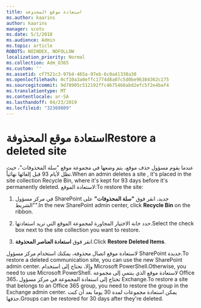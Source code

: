 ```yaml
---
title: استعادة موقع المحذوفة
ms.author: kaarins
author: kaarins
manager: scotv
ms.date: 5/1/2018
ms.audience: Admin
ms.topic: article
ROBOTS: NOINDEX, NOFOLLOW
localization_priority: Normal
ms.collection: Adm_O365
ms.custom: ''
ms.assetid: cf7521c3-97b4-465a-97eb-6c0a41338a30
ms.openlocfilehash: 0cf10a3a0effc1774d8a07c5d0be96384362c175
ms.sourcegitcommit: 9d78905c512192ffc4675468abd2efc5f2e4baf4
ms.translationtype: MT
ms.contentlocale: ar-SA
ms.lasthandoff: 04/23/2019
ms.locfileid: "32369809"
---
```

# <a name="restore-a-deleted-site"></a><span data-ttu-id="9387d-102">استعادة موقع المحذوفة</span><span class="sxs-lookup"><span data-stu-id="9387d-102">Restore a deleted site</span></span>

<span data-ttu-id="9387d-103">عندما يقوم مسؤول حذف موقع، يتم وضعها في مجموعة موقع "سلة المحذوفات"، حيث تظل لأيام 93 قبل إلغائها نهائياً.</span><span class="sxs-lookup"><span data-stu-id="9387d-103">When an admin deletes a site , it's placed in the site collection Recycle Bin, where it's kept for 93 days before it's permanently deleted.</span></span> <span data-ttu-id="9387d-104">لاستعادة الموقع:</span><span class="sxs-lookup"><span data-stu-id="9387d-104">To restore the site:</span></span>
  
1. <span data-ttu-id="9387d-105">في مركز مسؤول SharePoint جديد، انقر فوق **"سلة المحذوفات"** على "الشريط".</span><span class="sxs-lookup"><span data-stu-id="9387d-105">In the new SharePoint admin center, click **Recycle Bin** on the ribbon.</span></span> 
    
2. <span data-ttu-id="9387d-106">حدد خانة الاختيار المجاورة لمجموعة الموقع التي تريد استعادتها.</span><span class="sxs-lookup"><span data-stu-id="9387d-106">Select the check box next to the site collection you want to restore.</span></span>
    
3. <span data-ttu-id="9387d-107">انقر فوق **استعادة العناصر المحذوفة**.</span><span class="sxs-lookup"><span data-stu-id="9387d-107">Click **Restore Deleted Items**.</span></span>
    
<span data-ttu-id="9387d-108">لاستعادة موقع اتصال محذوفة، يمكنك استخدام مركز مسؤول SharePoint جديدة.</span><span class="sxs-lookup"><span data-stu-id="9387d-108">To restore a deleted communication site, you can use the new SharePoint admin center.</span></span> <span data-ttu-id="9387d-109">وإلا، تحتاج إلى استخدام Microsoft PowerShell.</span><span class="sxs-lookup"><span data-stu-id="9387d-109">Otherwise, you need to use Microsoft PowerShell.</span></span> <span data-ttu-id="9387d-110">لاستعادة موقع الذي ينتمي إلى مجموعة Office 365، تحتاج إلى استعادة المجموعة في مركز مسؤول Exchange.</span><span class="sxs-lookup"><span data-stu-id="9387d-110">To restore a site that belongs to an Office 365 group, you need to restore the group in the Exchange admin center.</span></span> <span data-ttu-id="9387d-111">يمكن استعادة مجموعات لمدة 30 يوما بعد أن كنت حذفها.</span><span class="sxs-lookup"><span data-stu-id="9387d-111">Groups can be restored for 30 days after they're deleted.</span></span>
  

